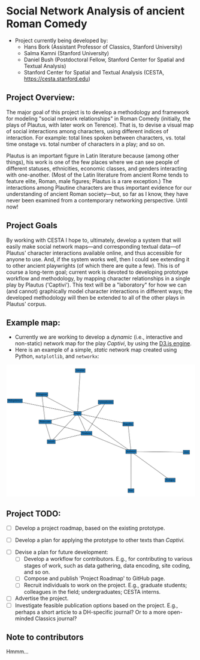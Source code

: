 # Social Network Analysis of ancient Roman Comedy 

* Project currently being developed by:
    - Hans Bork (Assistant Professor of Classics, Stanford University)
    - Salma Kamni (Stanford University)
    - Daniel Bush (Postdoctoral Fellow, Stanford Center for Spatial and Textual Analysis)
    - Stanford Center for Spatial and Textual Analysis (CESTA, https://cesta.stanford.edu)


## Project Overview:

The major goal of this project is to develop a methodology and framework for modeling "social
network relationships" in Roman Comedy (initially, the plays of Plautus, with later work on
Terence). That is, to devise a visual map of social interactions among characters, using
different indices of interaction. For example: total lines spoken between characters, vs.
total time onstage vs. total number of characters in a play; and so on. 

Plautus is an important figure in Latin literature because (among other things), his work is
one of the few places where we can see people of different statuses, ethnicities, economic
classes, and genders interacting with one-another. (Most of the Latin literature from ancient
Rome tends to feature elite, Roman, male figures; Plautus is a rare exception.) The
interactions among Plautine characters are thus important evidence for our understanding of
ancient Roman society—but, so far as I know, they have never been examined from a contemporary
networking perspective. Until now!


## Project Goals

By working with CESTA I hope to, ultimately, develop a system that will easily make social
network maps—and corresponding textual data—of Plautus' character interactions available
online, and thus accessible for anyone to use. And, if the system works well, then I could see
extending it to other ancient playwrights (of which there are quite a few).  This is of course
a long-term goal; current work is devoted to developing prototype workflow and methodology, by
mapping character relationships in a single play by Plautus ('Captivi'). This text will be a
"laboratory" for how we can (and cannot) graphically model character interactions in different
ways; the developed methodology will then be extended to all of the other plays in Plautus'
corpus.


## Example map:

* Currently we are working to develop a *dynamic* (i.e., interactive and non-static) network
  map for the play _Captivi_, by using the [D3.js engine](https://d3js.org).
* Here is an example of a simple, _static_ network map created using Python, `matplotlib`, and
  `networkx`:

![sample map](https://github.com/ancient-drama-SNA/Roman_Comedy-SNA/blob/main/Captivi-prototype/Captivi_map-V1/Captivi_network.png)




## Project TODO:

- [ ] Develop a project roadmap, based on the existing prototype.
* [ ] Develop a plan for applying the prototype to other texts than *Captivi.*
- [ ] Devise a plan for future development:
    - [ ] Develop a workflow for contributors. E.g., for contributing to various stages of
      work, such as data gathering, data encoding, site coding, and so on.
    - [ ] Compose and publish 'Project Roadmap' to GitHub page.
    - [ ] Recruit individuals to work on the project. E.g., graduate students; colleagues in
      the field; undergraduates; CESTA interns.
- [ ] Advertise the project.
- [ ] Investigate feasible publication options based on the project. E.g., perhaps a short
  article to a DH-specific journal? Or to a more open-minded Classics journal?

## Note to contributors

Hmmm...

